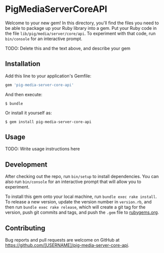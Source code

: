 # PigMediaServerCoreAPI

Welcome to your new gem! In this directory, you'll find the files you need to be able to package up your Ruby library into a gem. Put your Ruby code in the file `lib/pig/media/server/core/api`. To experiment with that code, run `bin/console` for an interactive prompt.

TODO: Delete this and the text above, and describe your gem

## Installation

Add this line to your application's Gemfile:

```ruby
gem 'pig-media-server-core-api'
```

And then execute:

    $ bundle

Or install it yourself as:

    $ gem install pig-media-server-core-api

## Usage

TODO: Write usage instructions here

## Development

After checking out the repo, run `bin/setup` to install dependencies. You can also run `bin/console` for an interactive prompt that will allow you to experiment.

To install this gem onto your local machine, run `bundle exec rake install`. To release a new version, update the version number in `version.rb`, and then run `bundle exec rake release`, which will create a git tag for the version, push git commits and tags, and push the `.gem` file to [rubygems.org](https://rubygems.org).

## Contributing

Bug reports and pull requests are welcome on GitHub at https://github.com/[USERNAME]/pig-media-server-core-api.


